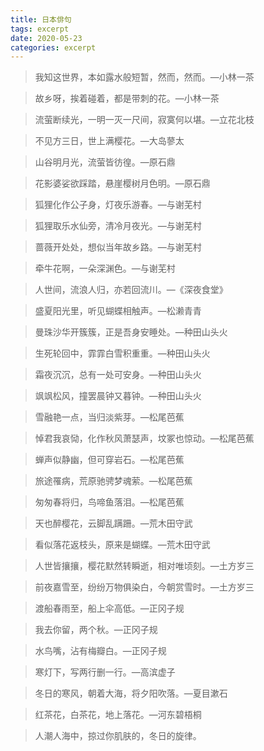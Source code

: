 ```yaml
---
title: 日本俳句
tags: excerpt
date: 2020-05-23
categories: excerpt
---
```


> 我知这世界，本如露水般短暂，然而，然而。—小林一茶

> 故乡呀，挨着碰着，都是带刺的花。—小林一茶

> 流萤断续光，一明一灭一尺间，寂寞何以堪。—立花北枝

> 不见方三日，世上满樱花。—大岛蓼太

> 山谷明月光，流萤皆彷徨。—原石鼎

> 花影婆娑欲踩踏，悬崖樱树月色明。—原石鼎

> 狐狸化作公子身，灯夜乐游春。—与谢芜村

> 狐狸取乐水仙旁，清冷月夜光。—与谢芜村

> 蔷薇开处处，想似当年故乡路。—与谢芜村

> 牵牛花啊，一朵深渊色。—与谢芜村

> 人世间，流浪人归，亦若回流川。—《深夜食堂》

> 盛夏阳光里，听见蝴蝶相触声。—松濑青青

> 曼珠沙华开簇簇，正是吾身安睡处。—种田山头火

> 生死轮回中，霏霏白雪积重重。—种田山头火

> 霜夜沉沉，总有一处可安身。—种田山头火

> 飒飒松风，撞罢晨钟又暮钟。—种田山头火

> 雪融艳一点，当归淡紫芽。—松尾芭蕉

> 悼君我哀恸，化作秋风萧瑟声，坟冢也惊动。—松尾芭蕉

> 蝉声似静幽，但可穿岩石。—松尾芭蕉

> 旅途罹病，荒原驰骋梦魂萦。—松尾芭蕉

> 匆匆春将归，鸟啼鱼落泪。—松尾芭蕉

> 天也醉樱花，云脚乱蹒跚。—荒木田守武

> 看似落花返枝头，原来是蝴蝶。—荒木田守武

> 人世皆攘攘，樱花默然转瞬逝，相对唯顷刻。—土方岁三

> 前夜嘉雪至，纷纷万物俱染白，今朝赏雪时。—土方岁三

> 渡船春雨至，船上伞高低。—正冈子规

> 我去你留，两个秋。—正冈子规

> 水鸟嘴，沾有梅瓣白。—正冈子规

> 寒灯下，写两行删一行。—高滨虚子

> 冬日的寒风，朝着大海，将夕阳吹落。—夏目漱石

> 红茶花，白茶花，地上落花。—河东碧梧桐

> 人潮人海中，掠过你肌肤的，冬日的旋律。

